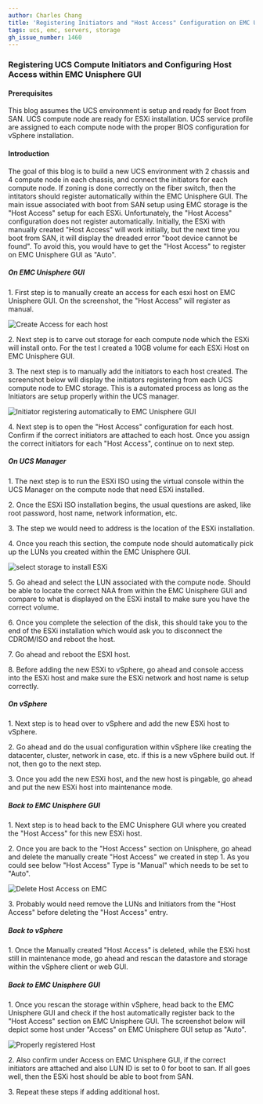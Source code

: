 ```yaml
---
author: Charles Chang
title: 'Registering Initiators and "Host Access" Configuration on EMC Unisphere with UCS Compute Node'
tags: ucs, emc, servers, storage
gh_issue_number: 1460
---
```


### Registering UCS Compute Initiators and Configuring Host Access within EMC Unisphere GUI ###

#### Prerequisites ####

This blog assumes the UCS environment is setup and ready for Boot from SAN. UCS compute node are ready for ESXi installation. UCS service profile are assigned to each compute node with the proper BIOS configuration for vSphere installation.

#### Introduction ####
The goal of this blog is to build a new UCS environment with 2 chassis and 4 compute node in each chassis, and connect the initiators for each compute node. If zoning is done correctly on the fiber switch, then the intitators should register automatically within the EMC Unisphere GUI. The main issue associated with boot from SAN setup using EMC storage is the "Host Access" setup for each ESXi. Unfortunately, the "Host Access" configuration does not register automatically. Initially, the ESXi with manually created "Host Access" will work initially, but the next time you boot from SAN, it will display the dreaded error "boot device cannot be found". To avoid this, you would have to get the "Host Access" to register on EMC Unisphere GUI as "Auto".

##### On EMC Unisphere GUI #####

1\. First step is to manually create an access for each esxi host on EMC Unisphere GUI. On the screenshot, the "Host Access" will register as manual.

<img src="/blog/2018/09/19/EMC-Unity-Storage-Register-Initiator/image1.png" alt="Create Access for each host" />

2\. Next step is to carve out storage for each compute node which the ESXi will install onto. For the test I created a 10GB volume for each ESXi Host on EMC Unisphere GUI.

3\. The next step is to manually add the initiators to each host created. The screenshot below will display the initiators registering from each UCS compute node to EMC storage. This is a automated process as long as the Initiators are setup properly within the UCS manager.

<img src="/blog/2018/09/19/EMC-Unity-Storage-Register-Initiator/image2.png" alt="Initiator registering automatically to EMC Unisphere GUI" />

4\. Next step is to open the "Host Access" configuration for each host. Confirm if the correct initiators are attached to each host. Once you assign the correct initiators for each "Host Access", continue on to next step.

##### On UCS Manager #####

1\. The next step is to run the ESXi ISO using the virtual console within the UCS Manager on the compute node that need ESXi installed.

2\. Once the ESXi ISO installation begins, the usual questions are asked, like root password, host name, network information, etc. 

3\. The step we would need to address is the location of the ESXi installation.

4\. Once you reach this section, the compute node should automatically pick up the LUNs you created within the EMC Unisphere GUI.

<img src="/blog/2018/09/19/EMC-Unity-Storage-Register-Initiator/image3.png" alt="select storage to install ESXi" />

5\. Go ahead and select the LUN associated with the compute node. Should be able to locate the correct NAA from within the EMC Unisphere GUI and compare to what is displayed on the ESXi install to make sure you have the correct volume. 

6\. Once you complete the selection of the disk, this should take you to the end of the ESXi installation which would ask you to disconnect the CDROM/ISO and reboot the host.

7\. Go ahead and reboot the ESXI host.

8\. Before adding the new ESXi to vSphere, go ahead and console access into the ESXi host and make sure the ESXi network and host name is setup correctly.

##### On vSphere #####

1\. Next step is to head over to vSphere and add the new ESXi host to vSphere.

2\. Go ahead and do the usual configuration within vSphere like creating the datacenter, cluster, network in case, etc. if this is a new vSphere build out. If not, then go to the next step.

3\. Once you add the new ESXi host, and the new host is pingable, go ahead and put the new ESXi host into maintenance mode.

##### Back to EMC Unisphere GUI #####

1\. Next step is to head back to the EMC Unisphere GUI where you created the "Host Access" for this new ESXi host.

2\. Once you are back to the "Host Access" section on Unisphere, go ahead and delete the manually create "Host Access" we created in step 1. As you could see below "Host Access" Type is "Manual" which needs to be set to "Auto".

<img src="/blog/2018/09/19/EMC-Unity-Storage-Register-Initiator/image4.png" alt="Delete Host Access on EMC" />

3\. Probably would need remove the LUNs and Initiators from the "Host Access" before deleting the "Host Access" entry. 

##### Back to vSphere #####

1\. Once the Manually created "Host Access" is deleted, while the ESXi host still in maintenance mode, go ahead and rescan the datastore and storage within the vSphere client or web GUI. 

##### Back to EMC Unisphere GUI #####

1\. Once you rescan the storage within vSphere, head back to the EMC Unisphere GUI and check if the host automatically register back to the "Host Access" section on EMC Unisphere GUI. The screenshot below will depict some host under "Access" on EMC Unisphere GUI setup as "Auto".

<img src="/blog/2018/09/19/EMC-Unity-Storage-Register-Initiator/image5.png" alt="Properly registered Host" />

2\. Also confirm under Access on EMC Unisphere GUI, if the correct initiators are attached and also LUN ID is set to 0 for boot to san. If all goes well, then the ESXi host should be able to boot from SAN.

3\. Repeat these steps if adding additional host. 

 


